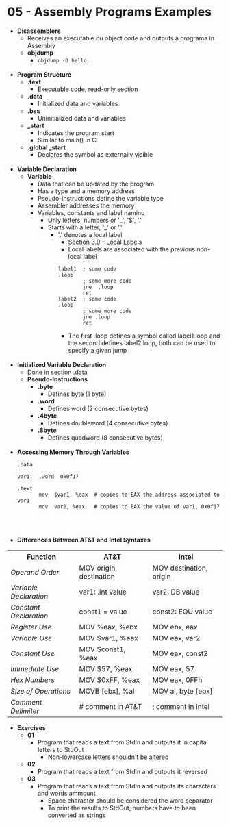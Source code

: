 # 05 - Assembly Programs Examples

* **Disassemblers**
    * Receives an executable ou object code and outputs a programa in Assembly
    * **objdump**
        * <code>objdump -D hello.</code>
<br><br>
* **Program Structure**
    * **.text**
        * Executable code, read-only section
    * **.data**
        * Initialized data and variables
    * **.bss**
        * Uninitialized data and variables
    * **_start**
        * Indicates the program start
        * Similar to main() in C
    * **.global _start**
        * Declares the symbol as externally visible
<br><br>
* **Variable Declaration**
    * **Variable**
        * Data that can be updated by the program
        * Has a type and a memory address
        * Pseudo-instructions define the variable type
        * Assembler addresses the memory
        * Variables, constants and label naming
            * Only letters, numbers or '_', '$', '.'
            * Starts with a letter, '_' or '.'
                * '.' denotes a local label
                    * [Section 3.9 - Local Labels](https://www.nasm.us/xdoc/2.10.07/html/nasmdoc3.html)
                    * Local labels are associated with the previous non-local label
                    ```assembly
                    label1  ; some code
                    .loop
                            ; some more code
                            jne  .loop
                            ret
                    label2  ; some code
                    .loop
                            ; some more code
                            jne .loop
                            ret
                    ```
                    * The first .loop defines a symbol called label1.loop and the second defines label2.loop, both can be used to specify a given jump
<br><br>
* **Initialized Variable Declaration**
    * Done in section .data
    * **Pseudo-Instructions**
        * **.byte**
            * Defines byte (1 byte)
        * **.word**
            * Defines word (2 consecutive bytes)
        * **.4byte**
            * Defines doubleword (4 consecutive bytes)
        * **.8byte**
            * Defines quadword (8 consecutive bytes)
<br><br>
* **Accessing Memory Through Variables**
    ```assembly
    .data

    var1:  .word  0x0f17

    .text
           mov  $var1, %eax  # copies to EAX the address associated to var1
           mov  var1, %eax   # copies to EAX the value of var1, 0x0f17
<br><br>
* **Differences Between AT&T and Intel Syntaxes**
<table>
    <tr>
        <th>Function</th>
        <th>AT&T</th>
        <th>Intel</th>
    </tr>
    <tr>
        <td><em>Operand Order</em></td>
        <td>MOV origin, destination</td>
        <td>MOV destination, origin</td>
    </tr>
    <tr>
        <td><em>Variable Declaration</em></td>
        <td>var1: .int value</td>
        <td>var2: DB value</td>
    </tr>
    <tr>
        <td><em>Constant Declaration</em></td>
        <td>const1 = value</td>
        <td>const2: EQU value</td>
    </tr>
    <tr>
        <td><em>Register Use</em></td>
        <td>MOV %eax, %ebx</td>
        <td>MOV ebx, eax</td>
    </tr>
    <tr>
        <td><em>Variable Use</em></td>
        <td>MOV $var1, %eax</td>
        <td>MOV eax, var2</td>
    </tr>
    <tr>
        <td><em>Constant Use</em></td>
        <td>MOV $const1, %eax</td>
        <td>MOV eax, const2</td>
    </tr>
    <tr>
        <td><em>Immediate Use</em></td>
        <td>MOV $57, %eax</td>
        <td>MOV eax, 57</td>
    </tr>
    <tr>
        <td><em>Hex Numbers</em></td>
        <td>MOV $0xFF, %eax</td>
        <td>MOV eax, 0FFh</td>
    </tr>
    <tr>
        <td><em>Size of Operations</em></td>
        <td>MOVB [ebx], %al</td>
        <td>MOV al, byte [ebx]</td>
    </tr>
    <tr>
        <td><em>Comment Delimiter</em></td>
        <td># comment in AT&T</td>
        <td>; comment in Intel</td>
    </tr>
</table>

* **Exercises**
    * **01**
        * Program that reads a text from StdIn and outputs it in capital letters to StdOut
            * Non-lowercase letters shouldn't be altered
    * **02**
        * Program that reads a text from StdIn and outputs it reversed
    * **03**
        * Program that reads a text from StdIn and outputs its characters and words ammount
            * Space character should be considered the word separator
            * To print the results to StdOut, numbers have to been converted as strings